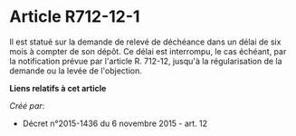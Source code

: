 # Article R712-12-1

Il est statué sur la demande de relevé de déchéance dans un délai de six mois à compter de son dépôt. Ce délai est
interrompu, le cas échéant, par la notification prévue par l'article R. 712-12, jusqu'à la régularisation de la demande ou la
levée de l'objection.

**Liens relatifs à cet article**

_Créé par_:

  - Décret n°2015-1436 du 6 novembre 2015 - art. 12
